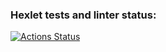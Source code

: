 ### Hexlet tests and linter status:
[![Actions Status](https://github.com/BERRYk1/qa-engineer-project-84/actions/workflows/hexlet-check.yml/badge.svg)](https://github.com/BERRYk1/qa-engineer-project-84/actions)